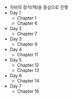 -  자바의 정석(책)을 중심으로 진행
- Day 1
	- Chapter 1
	- Chapter 6
- Day 2
	- Chapter 7
- Day 3
	- Chapter 9
- Day 4
	-  Chapter 11
- Day 5
	- Chapter 12
	- Chapter 13
- Day 6
	- Chapter 14
- Day 7
	- Chapter 16